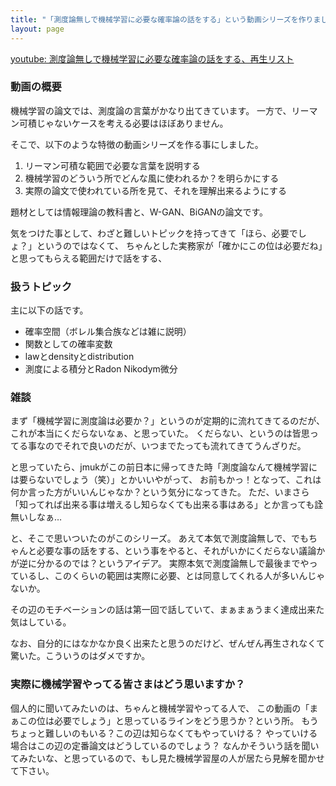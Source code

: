 ```yaml
---
title: "「測度論無しで機械学習に必要な確率論の話をする」という動画シリーズを作りました"
layout: page	
---
```


[youtube: 測度論無しで機械学習に必要な確率論の話をする、再生リスト](https://www.youtube.com/watch?v=Cy39SHiCeVU&list=PL3J_mLcl4YCcE-KqJ33xya7aDWhyASLhG)

### 動画の概要

機械学習の論文では、測度論の言葉がかなり出てきています。
一方で、リーマン可積じゃないケースを考える必要はほぼありません。

そこで、以下のような特徴の動画シリーズを作る事にしました。

1. リーマン可積な範囲で必要な言葉を説明する
2. 機械学習のどういう所でどんな風に使われるか？を明らかにする
3. 実際の論文で使われている所を見て、それを理解出来るようにする

題材としては情報理論の教科書と、W-GAN、BiGANの論文です。

気をつけた事として、わざと難しいトピックを持ってきて「ほら、必要でしょ？」というのではなくて、
ちゃんとした実務家が「確かにこの位は必要だね」と思ってもらえる範囲だけで話をする、

### 扱うトピック

主に以下の話です。

- 確率空間（ボレル集合族などは雑に説明）
- 関数としての確率変数
- lawとdensityとdistribution
- 測度による積分とRadon Nikodym微分

### 雑談

まず「機械学習に測度論は必要か？」というのが定期的に流れてきてるのだが、
これが本当にくだらないなぁ、と思っていた。
くだらない、というのは皆思ってる事なのでそれで良いのだが、いつまでたっても流れてきてうんざりだ。

と思っていたら、jmukがこの前日本に帰ってきた時「測度論なんて機械学習には要らないでしょう（笑）」とかいいやがって、
お前もかっ！となって、これは何か言った方がいいんじゃなか？という気分になってきた。
ただ、いまさら「知ってれば出来る事は増えるし知らなくても出来る事はある」とか言っても詮無いしなぁ…

と、そこで思いついたのがこのシリーズ。
あえて本気で測度論無しで、でもちゃんと必要な事の話をする、という事をやると、それがいかにくだらない議論かが逆に分かるのでは？というアイデア。
実際本気で測度論無しで最後までやっているし、このくらいの範囲は実際に必要、とは同意してくれる人が多いんじゃないか。

その辺のモチベーションの話は第一回で話していて、まぁまぁうまく達成出来た気はしている。

なお、自分的にはなかなか良く出来たと思うのだけど、ぜんぜん再生されなくて驚いた。こういうのはダメですか。

### 実際に機械学習やってる皆さまはどう思いますか？

個人的に聞いてみたいのは、ちゃんと機械学習やってる人で、
この動画の「まぁこの位は必要でしょう」と思っているラインをどう思うか？という所。
もうちょっと難しいのもいる？この辺は知らなくてもやっていける？
やっていける場合はこの辺の定番論文はどうしているのでしょう？
なんかそういう話を聞いてみたいな、と思っているので、もし見た機械学習屋の人が居たら見解を聞かせて下さい。

